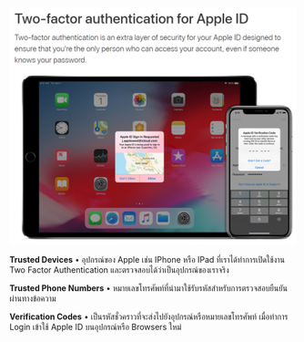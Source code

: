 ![GitHub Logo](pic/Apple1.PNG)

**Trusted Devices**
• อุปกรณ์ของ Apple เช่น IPhone หรือ IPad ที่เราได้ทำการเปิดใช้งาน Two Factor Authentication และตรวจสอบได้ว่าเป็นอุปกรณ์ของเราจริง

**Trusted Phone Numbers**
•	หมายเลขโทรศัพท์ที่นำมาใช้รับรหัสสำหรับการตรวจสอบยืนยันผ่านทางข้อความ

**Verification Codes**
•	เป็นรหัสชั่วคราวที่จะส่งไปยังอุปกรณ์หรือหมายเลขโทรศัพท์ เมื่อทำการ Login เข้าใช้ Apple ID บนอุปกรณ์หรือ Browsers ใหม่
